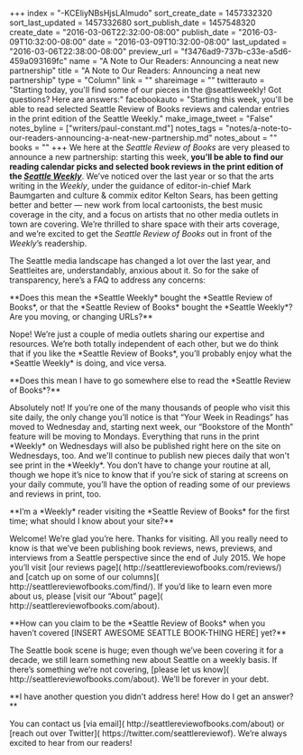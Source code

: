 +++
index = "-KCEliyNBsHjsLAlmudo"
sort_create_date = 1457332320
sort_last_updated = 1457332680
sort_publish_date = 1457548320
create_date = "2016-03-06T22:32:00-08:00"
publish_date = "2016-03-09T10:32:00-08:00"
date = "2016-03-09T10:32:00-08:00"
last_updated = "2016-03-06T22:38:00-08:00"
preview_url = "f3476ad9-737b-c33e-a5d6-459a093169fc"
name = "A Note to Our Readers: Announcing a neat new partnership"
title = "A Note to Our Readers: Announcing a neat new partnership"
type = "Column"
link = ""
shareimage = ""
twitterauto = "Starting today, you'll find some of our pieces in the @seattleweekly! Got questions? Here are answers:"
facebookauto = "Starting this week, you'll be able to read selected Seattle Review of Books reviews and calendar entries in the print edition of the Seattle Weekly."
make_image_tweet = "False"
notes_byline = ["writers/paul-constant.md"]
notes_tags = "notes/a-note-to-our-readers-announcing-a-neat-new-partnership.md"
notes_about = ""
books = ""
+++
We here at the *Seattle Review of Books* are very pleased to announce a new partnership: starting this week, **you’ll be able to find our reading calendar picks and selected book reviews in the print edition of the [*Seattle Weekly*]( http://seattleweekly.com/)**. We’ve noticed over the last year or so that the arts writing in the *Weekly*, under the guidance of editor-in-chief Mark Baumgarten and culture & commix editor Kelton Sears, has been getting better and better — new work from local cartoonists, the best music coverage in the city, and a focus on artists that no other media outlets in town are covering. We’re thrilled to share space with their arts coverage, and we’re excited to get the *Seattle Review of Books* out in front of the *Weekly*’s readership.

The Seattle media landscape has changed a lot over the last year, and Seattleites are, understandably, anxious about it. So for the sake of transparency, here’s a FAQ to address any concerns:

<p class="noindent">**Does this mean the *Seattle Weekly* bought the *Seattle Review of Books*, or that the *Seattle Review of Books* bought the *Seattle Weekly*? Are you moving, or changing URLs?**</p>

<p class="noindent">Nope! We’re just a couple of media outlets sharing our expertise and resources. We’re both totally independent of each other, but we do think that if you like the *Seattle Review of Books*, you’ll probably enjoy what the *Seattle Weekly* is doing, and vice versa.</p>

<p class="noindent">**Does this mean I have to go somewhere else to read the *Seattle Review of Books*?**</p>

<p class="noindent">Absolutely not! If you’re one of the many thousands of people who visit this site daily, the only change you’ll notice is that “Your Week in Readings” has moved to Wednesday and, starting next week, our “Bookstore of the Month” feature will be moving to Mondays. Everything that runs in the print *Weekly* on Wednesdays will also be published right here on the site on Wednesdays, too. And we'll continue to publish new pieces daily that won't see print in the *Weekly*. You don’t have to change your routine at all, though we hope it’s nice to know that if you’re sick of staring at screens on your daily commute, you’ll have the option of reading some of our previews and reviews in print, too.</p>

<p class="noindent">**I’m a *Weekly* reader visiting the *Seattle Review of Books* for the first time; what should I know about your site?**</p>

<p class="noindent">Welcome! We’re glad you’re here. Thanks for visiting. All you really need to know is that we’ve been publishing book reviews, news, previews, and interviews from a Seattle perspective since the end of July 2015. We hope you’ll visit [our reviews page]( http://seattlereviewofbooks.com/reviews/) and [catch up on some of our columns]( http://seattlereviewofbooks.com/find/). If you’d like to learn even more about us, please [visit our “About” page]( http://seattlereviewofbooks.com/about).</p>

<p class="noindent">**How can you claim to be the *Seattle Review of Books* when you haven’t covered [INSERT AWESOME SEATTLE BOOK-THING HERE] yet?**</p>

<p class="noindent">The Seattle book scene is huge; even though we’ve been covering it for a decade, we still learn something new about Seattle on a weekly basis. If there’s something we’re not covering, [please let us know]( http://seattlereviewofbooks.com/about). We’ll be forever in your debt.</p>

<p class="noindent">**I have another question you didn’t address here! How do I get an answer?**</p>

<p class="noindent">You can contact us [via email]( http://seattlereviewofbooks.com/about) or [reach out over Twitter]( https://twitter.com/seattlereviewof). We’re always excited to hear from our readers!</p>

 
